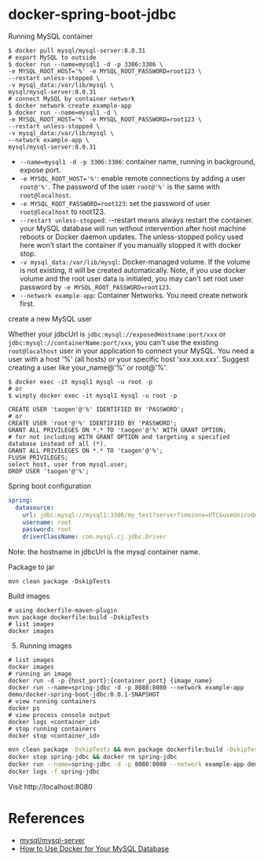 # docker-spring-boot-jdbc

Running MySQL container

```shell
$ docker pull mysql/mysql-server:8.0.31
# export MySQL to outside
$ docker run --name=mysql1 -d -p 3306:3306 \
-e MYSQL_ROOT_HOST='%' -e MYSQL_ROOT_PASSWORD=root123 \
--restart unless-stopped \
-v mysql_data:/var/lib/mysql \
mysql/mysql-server:8.0.31
# connect MySQL by container network
$ docker network create example-app
$ docker run --name=mysql1 -d \
-e MYSQL_ROOT_HOST='%' -e MYSQL_ROOT_PASSWORD=root123 \
--restart unless-stopped \
-v mysql_data:/var/lib/mysql \
--network example-app \
mysql/mysql-server:8.0.31
```

- `--name=mysql1 -d -p 3306:3306`: container name, running in background, expose port.
- `-e MYSQL_ROOT_HOST='%'`: enable remote connections by adding a user `root@'%'`. The password of the user `root@'%'` is the same with `root@localhost`.
- `-e MYSQL_ROOT_PASSWORD=root123`: set the password of user `root@localhost` to root123.
- `--restart unless-stopped`: --restart means always restart the container. your MySQL database will run without intervention after host machine reboots or Docker daemon updates. The unless-stopped policy used here won’t start the container if you manually stopped it with docker stop.
- `-v mysql_data:/var/lib/mysql`: Docker-managed volume. If the volume is not existing, it will be created automatically. Note, if you use docker volume and the root user data is initialed, you may can't set root user password by `-e MYSQL_ROOT_PASSWORD=root123`.
- `--network example-app`: Container Networks. You need create network first.

create a new MySQL user

Whether your jdbcUrl is `jdbc:mysql://exposedHostname:port/xxx` or `jdbc:mysql://containerName:port/xxx`, you can't use the existing `root@localhost` user in your application to connect your MySQL. You need a user with a host '%' (all hosts) or your specific host 'xxx.xxx.xxx'.
Suggest creating a user like your_name@'%' or root@'%'.

```shell
$ docker exec -it mysql1 mysql -u root -p
# or
$ winpty docker exec -it mysql1 mysql -u root -p
```

```mysql
CREATE USER 'taogen'@'%' IDENTIFIED BY 'PASSWORD';
# or
CREATE USER 'root'@'%' IDENTIFIED BY 'PASSWORD';
GRANT ALL PRIVILEGES ON *.* TO 'taogen'@'%' WITH GRANT OPTION;
# for not including WITH GRANT OPTION and targeting a specified database instead of all (*).
GRANT ALL PRIVILEGES ON *.* TO 'taogen'@'%';
FLUSH PRIVILEGES;
select host, user from mysql.user;
DROP USER 'taogen'@'%';
```

Spring boot configuration

```yaml
spring:
  datasource:
    url: jdbc:mysql://mysql1:3306/my_test?serverTimezone=UTC&useUnicode=true&characterEncoding=utf-8
    username: root
    password: root
    driverClassName: com.mysql.cj.jdbc.Driver
```

Note: the hostname in jdbcUrl is the mysql container name.

Package to jar

```shell
mvn clean package -DskipTests
```

Build images

```shell
# using dockerfile-maven-plugin
mvn package dockerfile:build -DskipTests
# list images
docker images
```

5. Running images

```shell
# list images
docker images
# running an image
docker run -d -p {host_port}:{container_port} {image_name}
docker run --name=spring-jdbc -d -p 8080:8080 --network example-app demo/docker-spring-boot-jdbc:0.0.1-SNAPSHOT
# view running containers
docker ps
# view process console output
docker logs <container_id>
# stop running containers
docker stop <container_id>
```

```sh
mvn clean package -DskipTests && mvn package dockerfile:build -DskipTests
docker stop spring-jdbc && docker rm spring-jdbc
docker run --name=spring-jdbc -d -p 8080:8080 --network example-app demo/docker-spring-boot-jdbc:0.0.1-SNAPSHOT
docker logs -f spring-jdbc
```

Visit http://localhost:8080

# References

- [mysql/mysql-server](https://hub.docker.com/r/mysql/mysql-server)
- [How to Use Docker for Your MySQL Database](https://earthly.dev/blog/docker-mysql/)
